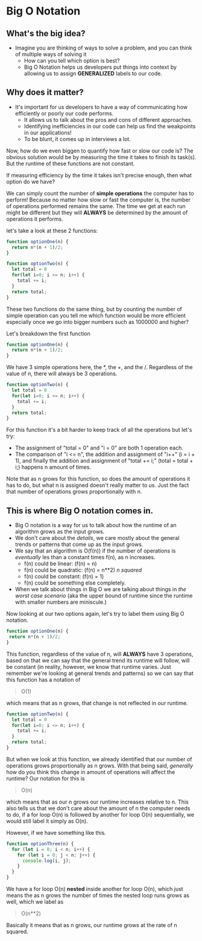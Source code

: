 # Big O Notation

## What's the big idea?
- Imagine you are thinking of ways to solve a problem, and you can think of multiple ways of solving it
  - How can you tell which option is best?
  - Big O Notation helps us developers put things into context by allowing us to assign **GENERALIZED** labels to our code.
  
## Why does it matter?
- It's important for us developers to have a way of communicating how efficiently or poorly our code performs.
  - It allows us to talk about the pros and cons of different approaches.
  - Identifying inefficiencies in our code can help us find the weakpoints in our applications!
  - To be blunt, it comes up in interviews a lot.
  
Now, how do we even biggen to quantify how fast or slow our code is? 
The obvious solution would be by measuring the time it takes to finish its task(s).
But the runtime of these functions are not constant.

If measuring efficiency by the time it takes isn't precise enough, then what option do we have?

We can simply count the number of **simple operations** the computer has to perform! Because no matter how slow or fast the 
computer is, the number of operations performed remains the same. The time we get at each run might be different but they will
**ALWAYS** be determined by the amount of operations it performs.

let's take a look at these 2 functions:
```javascript
function optionOne(n) {
  return n*(n + 1)/2;
}
```
```javascript
function optionTwo(n) {
  let total = 0
  for(let i=0; i <= n; i++) {
    total += i;
  }
  return total;
}
```
These two functions do the same thing, but by counting the number of simple operation can you tell me which function would
be more efficient especially once we go into bigger numbers such as 1000000 and higher?

Let's breakdown the first function
```javascript
function optionOne(n) {
  return n*(n + 1)/2;
}
```
We have 3 simple operations here, the *, the +, and the /. Regardless of the value of n, there will always be 3 operations.

```javascript
function optionTwo(n) {
  let total = 0
  for(let i=0; i <= n; i++) {
    total += i;
  }
  return total;
}
```

For this function it's a bit harder to keep track of all the operations but let's try:
- The assignment of "total = 0" and "i = 0" are both 1 operation each.
- The comparison of "i <= n", the addition and assignment of "i++" (i = i + 1), and finally the addition and assignment of 
"total += i;" (total = total + i;) happens n amount of times. 

Note that as n grows for this function, so does the amount of operations it has to do, but what n is assigned doesn't really matter to us.
Just the fact that number of operations grows proportionally with n.

## This is where Big O notation comes in.
- Big O notation is a way for us to talk about how the runtime of an algorithm grows as the input grows.
- We don't care about the _details_, we care mostly about the general trends or patterns that come up as the input grows.
- We say that an algorithm is O(f(n)) if the number of operations is _eventually_ les than a constant times f(n), as n increases.
  - f(n) could be linear: (f(n) = n)
  - f(n) could be quadratic: (f(n) = n**2) _n squared_
  - f(n) could be constant: (f(n) = 1)
  - f(n) could be something else completely.
 - When we talk about things in Big O we are talking about things in _the worst case scenario_ (aka the upper bound of runtime since the runtime with smaller numbers are miniscule.)
 
 Now looking at our two options again, let's try to label them using Big O notation.
 ```javascript
function optionOne(n) {
  return n*(n + 1)/2;
}
```
This function, regardless of the value of n, will __ALWAYS__ have 3 operations, based on that we can say that the general trend
its runtime will follow, will be constant (in reality, however, we know that runtime varies. Just remember we're looking at general trends and patterns)
so we can say that this function has a notation of
> O(1)

which means that as n grows, that change is not reflected in our runtime.

```javascript
function optionTwo(n) {
  let total = 0
  for(let i=0; i <= n; i++) {
    total += i;
  }
  return total;
}
```
But when we look at this function, we already identified that our number of operations grows proportionally as n grows.
With that being said, _generally_ how do you think this change in amount of operations will affect the runtime?
Our notation for this is
> O(n)

which means that as our n grows our runtime increases relative to n. This also tells us that we don't care about the amount of n
the computer needs to do, if a for loop O(n) is followed by another for loop O(n) sequentially, we would still label it simply as O(n).

However, if we have something like this.
```javascript
function optionThree(n) {
  for (let i = 0; i < n; i++) {
    for (let i = 0; j < n; j++) {
      console.log(i, j);
    }
  }
}
```
We have a for loop O(n) __nested__ inside another for loop O(n), which just means the as n grows the number of times the nested loop runs
grows as well, which we label as 
> O(n**2)

Basically it means that as n grows, our runtime grows at the rate of n squared.


